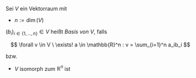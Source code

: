 Sei $V$ ein Vektorraum mit
- $n := \dim(V)$

$(b_i)_{i \in \{ 1, \dots, n \}} \in V$ heißt *Basis von $V$*, falls

$$
	\forall v \in V \ \exists! a \in \mathbb{R}^n : v = \sum_{i=1}^n a_ib_i
$$

bzw.
- $V$ isomorph zum $\mathbb{R}^n$ ist